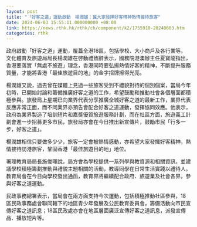 ```yaml
---
layout: post
title: "「好客之道」運動啟動　楊潤雄：冀大家發揮好客精神熱情接待旅客"
date: 2024-06-03 15:55:11.000000000 +08:00
link: https://news.rthk.hk/rthk/ch/component/k2/1755910-20240603.htm
categories: rthk
---
```


政府啟動「好客之道」運動，覆蓋全港18區，包括學校、大小商戶及各行業等。文化體育及旅遊局局長楊潤雄在啓動禮致辭表示，國務院港澳辦主任夏寶龍指出，香港要落實「無處不旅遊」理念，香港同時要弘揚熱情好客的精神，不斷提升服務質量，才能將香港「最佳旅遊目的地」的金字招牌擦得光亮。

楊潤雄又說，過去曾在媒體上見過一些旅客受到不禮貌對待的個別個案，當局今年初時，已開始討論和籌備推廣好客之道的工作，希望鼓勵和推動社會各個層面都積極參與。旅發局上星期已向業界代表分享推廣全城好客之道的最新工作，業界代表反應非常正面，而不同業界亦預告會配合好客之道運動，發揮協同效應。他表示，政府為業界製造了培訓短片和嘉獎優質旅遊服務計劃，而在社區方面，旅遊義工計劃會進一步招募更多市民，旅發局亦會在今日推出新宣傳片，鼓勵市民「行多一步，好客之道」。

楊潤雄相信只要做多少少，旅客一定會被熱情感動，亦希望大家發揮好客精神，熱情接待訪港旅客，鞏固香港「最佳旅遊目的地」地位。

署理教育局局長施俊暉說，局方會為學校提供一系列學與教資源和相關資訊，並建議學校積極籌劃推動與禮貌主題相關的活動，教導同學在日常生活實踐以禮待人。教育局會在今日向學校發出通函，教育界將繼續配合政府、旅遊業及社會各界，參與好客之道運動。

民政事務總署表示，當局會在兩方面支持今次運動，包括積極推動社區參與，18區民政事務處會聯同轄下的地區青少年發展及公民教育委員會，籌備活動向市民宣傳好客之道訊息；18區民政處亦會在地區層面廣泛宣傳好客之道訊息，派發宣傳品、播放短片等。
